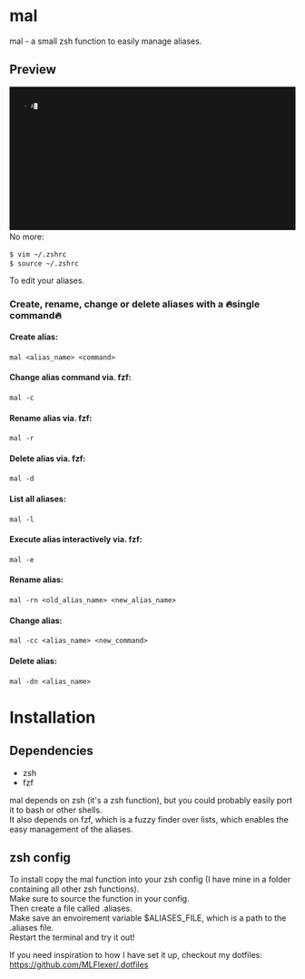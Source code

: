 # mal
mal - a small zsh function to easily manage aliases.

## Preview

![demo](./demo/out.gif)
No more:
```
$ vim ~/.zshrc
$ source ~/.zshrc
```
To edit your aliases.

### Create, rename, change or delete aliases with a 🔥single command🔥 
#### Create alias:
```
mal <alias_name> <command>
```
#### Change alias command via. fzf:
```
mal -c
```
#### Rename alias via. fzf:
```
mal -r
```
#### Delete alias via. fzf:
```
mal -d
```
#### List all aliases:
```
mal -l
```
#### Execute alias interactively via. fzf:
```
mal -e
```
#### Rename alias:
```
mal -rn <old_alias_name> <new_alias_name>
```
#### Change alias:
```
mal -cc <alias_name> <new_command>
```
#### Delete alias:
```
mal -dn <alias_name>
```

# Installation
## Dependencies
* zsh
* fzf
  
mal depends on zsh (it's a zsh function), but you could probably easily port it to bash or other shells.  
It also depends on fzf, which is a fuzzy finder over lists, which enables the easy management of the aliases.

## zsh config
To install copy the mal function into your zsh config (I have mine in a folder containing all other zsh functions).  
Make sure to source the function in your config.  
Then create a file called .aliases.  
Make save an envoirement variable $ALIASES_FILE, which is a path to the .aliases file.  
Restart the terminal and try it out!  

If you need inspiration to how I have set it up, checkout my dotfiles: https://github.com/MLFlexer/.dotfiles
